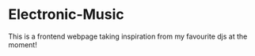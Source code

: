 # Electronic-Music
This is a frontend webpage taking inspiration from my favourite djs at the moment!
